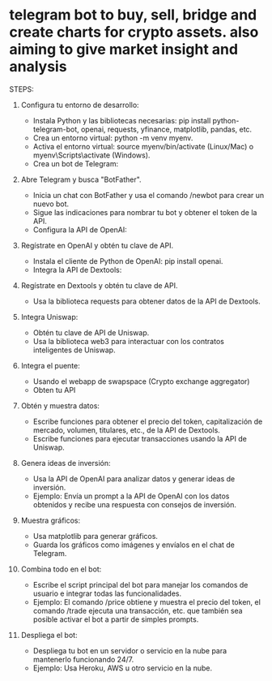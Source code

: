 # telegram bot to buy, sell, bridge and create charts for crypto assets. also aiming to give market insight and analysis

STEPS:

1. Configura tu entorno de desarrollo:
    - Instala Python y las bibliotecas necesarias: pip install python-telegram-bot, openai, requests, yfinance, matplotlib, pandas, etc.
    - Crea un entorno virtual: python -m venv myenv.
    - Activa el entorno virtual: source myenv/bin/activate (Linux/Mac) o myenv\Scripts\activate (Windows).
    - Crea un bot de Telegram:

2. Abre Telegram y busca "BotFather".
    - Inicia un chat con BotFather y usa el comando /newbot para crear un nuevo bot.
    - Sigue las indicaciones para nombrar tu bot y obtener el token de la API.
    - Configura la API de OpenAI:

3. Regístrate en OpenAI y obtén tu clave de API.
    - Instala el cliente de Python de OpenAI: pip install openai.
    - Integra la API de Dextools:

4. Regístrate en Dextools y obtén tu clave de API.
    - Usa la biblioteca requests para obtener datos de la API de Dextools.

5. Integra Uniswap:
    - Obtén tu clave de API de Uniswap.
    - Usa la biblioteca web3 para interactuar con los contratos inteligentes de Uniswap.

6. Integra el puente:
    - Usando el webapp de swapspace (Crypto exchange aggregator)
    - Obten tu API

7. Obtén y muestra datos:
    - Escribe funciones para obtener el precio del token, capitalización de mercado, volumen, titulares, etc., de la API de Dextools.
    - Escribe funciones para ejecutar transacciones usando la API de Uniswap.

8. Genera ideas de inversión:
    - Usa la API de OpenAI para analizar datos y generar ideas de inversión.
    - Ejemplo: Envía un prompt a la API de OpenAI con los datos obtenidos y recibe una respuesta con consejos de inversión.

9. Muestra gráficos:
    - Usa matplotlib para generar gráficos.
    - Guarda los gráficos como imágenes y envíalos en el chat de Telegram.

10. Combina todo en el bot:
    - Escribe el script principal del bot para manejar los comandos de usuario e integrar todas las funcionalidades.
    - Ejemplo: El comando /price obtiene y muestra el precio del token, el comando /trade ejecuta una transacción, etc. que también sea posible activar el bot a partir de simples prompts.

11. Despliega el bot:
    - Despliega tu bot en un servidor o servicio en la nube para mantenerlo funcionando 24/7.
    - Ejemplo: Usa Heroku, AWS u otro servicio en la nube.
